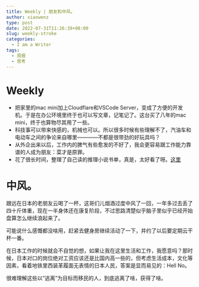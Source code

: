 ```yaml
---
title: Weekly | 朋友和中风。
author: xiaowenz
type: post
date: 2022-07-31T11:26:39+08:00
slug: weekly-stroke
categories:
  - I am a Writer
tags:
  - 周报
  - 思考
---
```


# **Weekly**

  * 把家里的mac mini加上Cloudflare和VSCode Server，变成了方便的开发机。于是在办公环境里终于也可以写文章，记笔记了。这台买了八年的mac mini，终于也算物尽其用了一些。
  * 科技事可以带来快感的，机械也可以。所以很多时候有些理解不了，汽油车和电动车之间的争论来自哪里————不都是很带劲的好玩具吗？
  * 从外企出来以后，工作内的脾气有些愈发的不好了，我会更容易跟工作能力靠谱的人成为朋友：菜才是原罪。
  * 花了很长时间，整理了自己读的推理小说书单，真是，太好看了呀。[这里](/read/read-detective)

# **中风。**

跟远在日本的老朋友云喝了一杯，这哥们儿烟酒过度中风了一回，一年多过去丢了四十斤体重，现在一半身体还在康复阶段，不过思路清楚似乎脑子里似乎已经开始盘算怎么继续浪起来了。

可能说什么感慨都没啥用，赶紧去健身房继续活动了一下，并约了以后要定期云干杯一番。

在日本工作的时候就会不自觉的想，如果让我在这里生活和工作，我愿意吗？那时候，日本对口的岗位绝对工资应该还是比国内高一些的，但考虑生活成本，文化等因素，看着地铁里西装革履面无表情的日本人民，答案是显而易见的：Hell No。

很难理解这些以“逃离”为目标而移民的人，到底逃离了啥，获得了啥。
